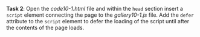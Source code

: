 **Task 2**: Open the _code10-1.html_ file and within the `head` section insert a `script` element connecting the page to the _gallery10-1.js_ file. Add the `defer` attribute to the `script` element to defer the loading of the script until after the contents of the page loads.
